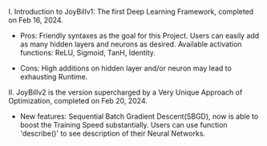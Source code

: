 I. Introduction to JoyBillv1: The first Deep Learning Framework, completed on Feb 16, 2024.
+ Pros:
   Friendly syntaxes as the goal for this Project.
   Users can easily add as many hidden layers and neurons as desired.
   Available activation functions: ReLU, Sigmoid, TanH, Identity.
- Cons:
   High additions on hidden layer and/or neuron may lead to exhausting Runtime.


II. JoyBillv2 is the version supercharged by a Very Unique Approach of Optimization, completed on Feb 20, 2024.
 + New features:
   Sequential Batch Gradient Descent(SBGD), now is able to boost the Training Speed substantially.
   Users can use function 'describe()' to see description of their Neural Networks.
